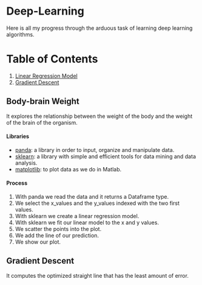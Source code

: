 
# Deep-Learning
Here is all my progress through the arduous task of learning deep learning algorithms.

# Table of Contents
1. [Linear Regression Model](#body-brain)
2. [Gradient Descent](#gradient-descent)

## Body-brain Weight <a name="body-brain"></a>
It explores the relationship between the weight of the body and the weight of the brain of the organism.

#### Libraries
- [panda](http://pandas.pydata.org): a library in order to input, organize and manipulate data.
- [sklearn](http://scikit-learn.org): a library with simple and efficient tools for data mining and data analysis.
- [matplotlib](https://matplotlib.org): to plot data as we do in Matlab.

#### Process
1. With panda we read the data and it returns a Dataframe type.
2. We select the x_values and the y_values indexed with the two first values.
3. With sklearn we create a linear regression model.
4. With sklearn we fit our linear model to the x and y values.
5. We scatter the points into the plot.
6. We add the line of our prediction.
7. We show our plot.

## Gradient Descent <a name="gradient-descent"></a>
It computes the optimized straight line that has the least amount of error.
